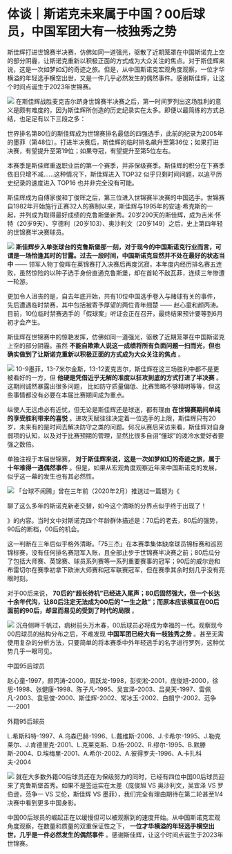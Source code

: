 # 体谈｜斯诺克未来属于中国？00后球员，中国军团大有一枝独秀之势

斯佳辉打进世锦赛半决赛，仿佛如同一道强光，驱散了近期笼罩在中国斯诺克上空的部分阴霾，让斯诺克重新以积极正面的方式成为大众关注的焦点。对于斯佳辉来说，这是一次如梦如幻的奇迹之旅。但是，从中国斯诺克宏观角度观察，一位才华横溢的年轻选手横空出世，又是一件几乎必然发生的偶然事件。感谢斯佳辉，让这个时间点诞生于2023年世锦赛。

![](https://inews.gtimg.com/newsapp_bt/0/15785766536/1000)
在斯佳辉战胜麦克吉尔跻身世锦赛半决赛之后，第一时间罗列出这场胜利的意义是颇有难度的，因为斯佳辉所创造的历史纪录实在太多。即便以最简练的方式总结，也足足有以下三段之多：

世界排名第80位的斯佳辉成为世锦赛排名最低的四强选手，此前的纪录为2005年的墨菲（第48位）。打进半决赛后，斯佳辉的临时排名飙升至第36位；如果打进决赛，有望提升至第19位；如果夺冠，有望提升至第5位左右。

本赛季是斯佳辉重返职业后的第一个赛季，并非保级赛季。斯佳辉的积分在下赛季依旧只增不减......这种情况下，斯佳辉进入 TOP32
似乎只剩时间问题，以追平历史纪录的速度进入 TOP16 也并非完全没有可能。

斯佳辉成为自傅家俊和丁俊晖之后，第三位进入世锦赛半决赛的中国选手。世锦赛自1982年开始施行正赛32人的赛制以来，斯佳辉与1995年的安迪·希克斯的一起，并列成为取得最好成绩的克鲁斯堡新秀。20岁290天的斯佳辉，成为吉米·怀特（20岁9天）、亨德利（20岁103）、奥沙利文（20岁149）之后，史上第四年轻的世锦赛半决赛球员。

![](https://inews.gtimg.com/newsapp_bt/0/15783740825/1000)
**斯佳辉步入单张球台的克鲁斯堡那一刻，对于现今的中国斯诺克行业而言，可谓是一场恰逢其时的甘露。过去一段时间，中国斯诺克显然并不处在最好的状态当中** ——
领军人物丁俊晖在英锦赛打入决赛后再度沉寂，本年度内经历排名赛五连败，虽然惊险的以种子选手身份直通克鲁斯堡，却在首轮不敌瓦菲，连续三年惨遭一轮游。

更加令人沮丧的是，自去年底开始，共有10位中国选手卷入与赌球有关的事件，先后遭遇临时禁赛，其中包括被寄予厚望的两位青年翘楚 ——
赵心童和颜丙涛。目前，10位临时禁赛选手的「假球案」听证会正在召开，最终结果预计要等到6月初才会产生。

斯佳辉在世锦赛中的惊艳发挥，仿佛如同一道强光，驱散了近期笼罩在中国斯诺克上空的部分阴霾。虽然
**不能自欺欺人说这一成绩将所有负面问题一扫而光，但也确实做到了让斯诺克重新以积极正面的方式成为大众关注的焦点** 。

![](https://inews.gtimg.com/newsapp_bt/0/15780563922/1000)
10-9墨菲，13-7米尔金斯，13-12麦克吉尔，斯佳辉在这三场胜利中都不是更被看好的一方，但
**他硬是凭借近乎无解的准度以狂攻到底的方式打进了半决赛** 。这期间诚然暴露出很多问题，
比如防守质量偏低、比赛策略不够精明等等，但这些事情都没有必要在本届比赛期间成为重点。

纵使人无远虑必有近忧，但无论是斯佳辉还是球迷，都有理由 **在世锦赛期间单纯的享受胜利带来的喜悦**
。进攻天赋往往决定着一位选手的上限，斯佳辉只有20岁，未来有的是时间去解决防守之类的问题。何况从赛后采访来看，斯佳辉对自身弱项的认知，以及对于比赛预期的管理，显然比很多自诩“懂球”的泼冷水爱好者要强之数倍。

单独注视于本届世锦赛， **对于斯佳辉来说，这是一次如梦如幻的奇迹之旅，属于十年难得一遇偶然事件**
。但是，如果从宏观角度观察近年来中国斯诺克的发展，似乎这一幕的发生也有其必然性。

![](https://inews.gtimg.com/newsapp_bt/0/15783740865/1000)
「台球不闹腾」曾在三年前（2020年2月）推送过一篇题为《

聊了这么多年的斯诺克新老交替，如今这个清晰的分界点似乎终于出现了！

》的内容。当时文中对斯诺克四个年龄群体描述是：70后的老去，80后的强势，90后的断档，00后的机会。

这一判断在三年后似乎格外清晰。「75三杰」在本赛季集体缺席球员锦标赛和巡回锦标赛，没有任何排名赛冠军入账，且全部止步于世锦赛半决赛之前；80后瓜分了包括大师赛、英锦赛、球员系列赛等一系列重要赛事的冠军；90后的威尔逊和布雷切尔在赛季初拿下欧洲大师赛和冠军联赛冠军，但在赛季其余时刻几乎没有亮眼时刻。

对于00后来说，
**70后的“超长待机”已经进入尾声；80后固然强大，但一个长达十余年代沟，让80后注定无法成为00后的“一生之敌”；而原本应该横亘在00后面前的90后，却显而易见的受到了时代的局限**
。

![](https://inews.gtimg.com/newsapp_bt/0/15785073269/1000)
沉舟侧畔千帆过，病树前头万木春，00后球员必将成为幸福的一代。观察现今00后球员的结构分布之后，不难发现 **中国军团已经大有一枝独秀之势**
。甚至无需使用复杂的分析方法，只要简单的将本赛季中外年轻选手的名字进行罗列，这种优势几乎一眼可见。

中国95后球员

赵心童-1997，颜丙涛-2000，周跃龙-1998，彭奕淞-2001，庞俊旭-2000，徐思-1998、张健康-1998、陈子凡-1995、吴宜泽-2003、吕昊天-1997、雷佩凡-2003、袁思俊-2000、斯佳辉-2002、常冰玉-2002、白朗宁-2002、范争一-2001

外籍95后球员

L.希斯科特-1997、A.乌森巴赫-1996、L.戴维斯-2006、J.卡希尔-1995、J.勒克莱尔、J.肯德里克-2001、L.克莱克斯、D.杨-2002、R.缪尔-1995、B.默滕斯-2004、D.埃梅里-2001、A.希尔-2002、A.彼得罗夫-1996、A.卡扎科夫-2004

![](https://inews.gtimg.com/newsapp_bt/0/15783740824/1000)
就在大多数外籍00后球员还在为保级努力的同时，已经有四位中国00后球员迎来了克鲁斯堡首秀。如果不是签运实在太差（庞俊旭 VS 奥沙利文，吴宜泽 VS
罗伯逊，范争一 VS 艾伦，斯佳辉 VS 墨菲），我们完全有理由期待在第二轮甚至1/4决赛中看到更多中国身影。

中国00后球员的崛起正在以缓慢但可以被观察到的速度开始。从中国斯诺克宏观角度观察，在数量和质量的双重保证性之下，
**一位才华横溢的年轻选手横空出世，几乎是一件必然发生的偶然事件** 。感谢斯佳辉，让这个时间点诞生于2023年世锦赛。

